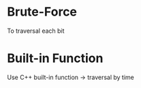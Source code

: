 # Brute-Force

To traversal each bit

# Built-in Function

Use C++ built-in function -> traversal by time